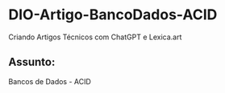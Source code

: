# DIO-Artigo-BancoDados-ACID
 Criando Artigos Técnicos com ChatGPT e Lexica.art

## Assunto:
Bancos de Dados - ACID
